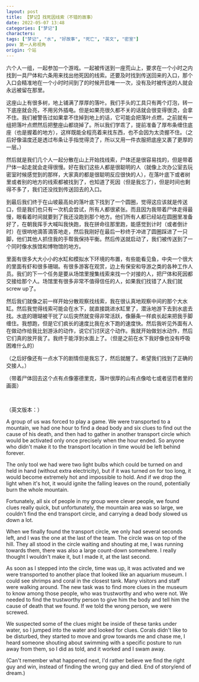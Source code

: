 ```yaml
---
layout: post
title: 【梦记】找死因线索（不错的故事）
date: 2022-05-07 13:48
categories: ["梦记"]
characters: 
tags: ["梦记", "水", "好故事", "死亡", "英文", "密室"]
pov: 第一人称视角
origin: 个站
---
```


六个人一组，一起参加一个游戏。一起被传送到一座荒山上，要求在一个小时之内找到一具尸体和六条用来找出他死因的线索。还要及时找到传送回来的入口，那个入口会精准地在一个小时时间到了的时候开启唯一一次，没有及时被传送的人就会永远被留在那里。

这座山上有很多树，地上铺满了厚厚的落叶。我们手头的工具只有两个灯泡，转一下底座就会亮，不用另外插电。但是如果亮很久都不关的话就会很变得很烫，会拿不住。我们被警告过如果拿不住掉到地上的话，它可能会把落叶点燃，之前就有一组把落叶点燃然后把整座山都烧掉了。所以我们学乖了，提前准备了厚布条缠住底座（也是握着的地方），这样既能全程亮着来找东西，也不会因为太烫握不住。（之后好像温度还是透过布条让手指觉得烫了，所以又用一件衣服把底座又裹了更厚的一层。）

然后就是我们几个人一起分散在山上开始找线索，尸体还是很容易找的，但是带着尸体一起走就会走得很慢。好在我们这些人都是很聪明的人（就像上次办公室去玩密室时候感觉到的那样，大家真的都是很聪明反应很快的人），在落叶底下或者树里或者别的地方的线索都被找到了，也知道了死因（但是我忘了），但是时间也剩得不多了，我们还没找到传送回去的入口。

到最后我们终于在山坡最高处的落叶底下找到了一个圆圈，觉得这应该就是传送口，但是我们也只有一次机会尝试，所有人都很紧张。而且因为我带着尸体走得最慢，眼看着时间就要到了我还没跑到那个地方。他们所有人都已经站在圆圈里准备好了，在朝我挥手大喊叫我快跑，我在拼命往那里跑，能感觉到计时（或者倒计时）在很响地滴答滴答地走，然后我刚好在最后一秒终于冲进了圆圈踩进了一只脚，他们其他人抓住我的手帮我保持平衡。然后传送就启动了，我们被传送到了一个同时像水族馆和博物馆的地方。

里面有很多大大小小的水缸和模拟水下环境的布置，有些能看见鱼，中央一个很大的里面有虾和很多珊瑚。有很多游客在观赏，边上有保安和导游之类的各种工作人员。我们的下一个任务是要从场馆里搜集线索来找一个对接的人，把尸体和死因都交接给那个人。场馆里有很多非常不值得信任的人，如果我们找错了人我们就screw up了。

然后我们就像之前一样开始分散观察找线索，我在很认真地观察中间的那个大水缸。然后我觉得线索可能会在水下，就直接跳进水缸里了，潜泳地游下去到水底去找。水底的珊瑚被干扰了以后突然就变得非常活跃，像藤条一样疯长起来把我手脚缠住。我想跑，但是它们疯长的速度比我在水下跑的速度快。然后我听见外面有人在做动作给我比划游泳的动作，说它们讨厌这个动作。我就开始做划水动作，然后它们真的放开我了。我终于能浮到水面上了。（但是之前在水下我好像也没有呼吸困难什么的）

（之后好像还有一点水下的剧情但是我忘了，然后就醒了。希望我们找到了正确的交接人。）

（带着尸体回去这个点有点像塞德里克，落叶很厚的山有点像哈七或者惩罚者里的画面）

<br>

（英文版本：）

A group of us was forced to play a game. We were transported to a mountain, we had one hour to find a dead body and six clues to find out the cause of his death, and then had to gather in another transport circle which would be activated only once precisely when the hour ended. So anyone who didn't make it to the transport location in time would be left behind forever.

The only tool we had were two light bulbs which could be turned on and held in hand (without extra electricity), but if it was turned on for too long, it would become extremely hot and impossible to hold. And if we drop the light when it's hot, it would ignite the falling leaves on the round, potentially burn the whole mountain.

Fortunately, all six of people in my group were clever people, we found clues really quick, but unfortunately, the mountain area was so large, we couldn't find the end transport circle, and carrying a dead body slowed us down a lot.

When we finally found the transport circle, we only had several seconds left, and I was the one at the last of the team. The circle was on top of the hill. They all stood in the circle waiting and shouting at me, I was running towards them, there was also a large count-down somewhere. I really thought I wouldn't make it, but I made it, at the last second.

As soon as I stepped into the circle, time was up, it was activated and we were transported to another place that looked like an aquarium museum. I could see shrimps and coral in the closest tank. Many visitors and staff were walking around. The new task was to find more clues in the museum to know among those people, who was trustworthy and who were not. We needed to find the trustworthy person to give him the body and tell him the cause of death that we found. If we told the wrong person, we were screwed.

We suspected some of the clues might be inside of these tanks under water, so I jumped into the water and looked for clues. Corals didn't like to be disturbed, they started to move and grow towards me and chase me, I heard someone shouting about swimming with a specific posture to run away from them, so I did as told, and it worked and I swam away.

(Can't remember what happened next, I'd rather believe we find the right guy and win, instead of finding the wrong guy and died. End of story/end of dream.)
